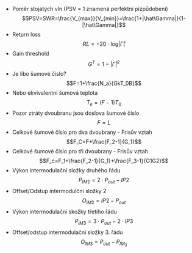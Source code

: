 - Poměr stojatých vln (PSV = 1 znamená perfektní pizpůdobení)
$$PSV=SWR=\frac{V_{max}}{V_{min}}=\frac{1+|\hat\Gamma|}{1-|\hat\Gamma|}$$
- Return loss
$$RL=-20\cdot \text{log}|\hat\Gamma|$$
- Gain threshold
$$G^T=1-|\hat\Gamma|^2$$
 - Je libo šumové číslo?
$$F=1+\frac{N_a}{GkT_0B}$$
- Nebo ekvivalentní šumová teplota
$$T_e=(F-1)T_0$$
- Pozor ztráty dvoubranu jsou doslova šumové číslo
$$F=L$$
- Celkové šumové číslo pro dva dvoubrany - Frisův vztah
$$F_C=F+\frac{F_2-1}{G_1}$$
- Celkové šumové číslo pro tři dvoubrany - Frisův vztah 
$$F_c=F_1+\frac{F_2-1}{G_1}+\frac{F_3-1}{G1G2}$$
- Výkon intermodulační složky druhého řádu
$$P_{IM2}=2\cdot P_{out}-IP2$$
 - Offset/Odstup intermodulční složky 2
 $$O_{IM2}=IP2-P_{out}$$
 - Výkon intermodulační skožky třetího řádu
$$P_{IM3}=3\cdot P_{out}-2\cdot IP3$$
- Offset/odstup intermodulační složky 3. řádu
$$O_{IM3}=P_{out}-P_{IM_3}$$
